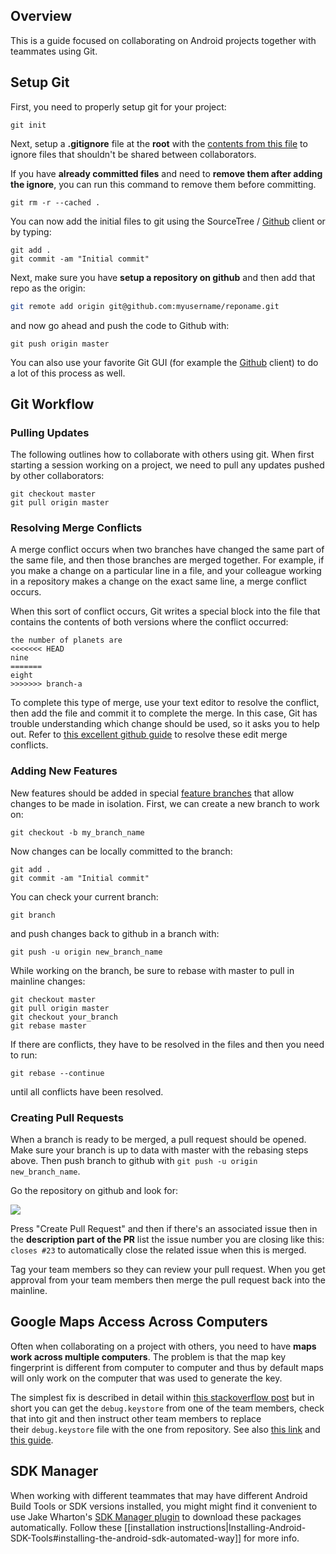 ## Overview

This is a guide focused on collaborating on Android projects together with teammates using Git. 

## Setup Git

First, you need to properly setup git for your project:

```
git init
```

Next, setup a **.gitignore** file at the **root** with the [contents from this file](https://gist.githubusercontent.com/nesquena/5617544/raw/.gitignore) to ignore files that shouldn't be shared between collaborators.

If you have **already committed files** and need to **remove them after adding the ignore**, you can run this command to remove them before committing.

```
git rm -r --cached . 
```

You can now add the initial files to git using the SourceTree / [Github](https://mac.github.com/) client or by typing:

```
git add .
git commit -am "Initial commit"
```

Next, make sure you have **setup a repository on github** and then add that repo as the origin:

```bash
git remote add origin git@github.com:myusername/reponame.git
```

and now go ahead and push the code to Github with:

```
git push origin master
```

You can also use your favorite Git GUI (for example the [Github](https://mac.github.com/) client) to do a lot of this process as well.

## Git Workflow

### Pulling Updates

The following outlines how to collaborate with others using git. When first starting a session working on a project, we need to pull any updates pushed by other collaborators:

```
git checkout master
git pull origin master
```

### Resolving Merge Conflicts

A merge conflict occurs when two branches have changed the same part of the same file, and then those branches are merged together. For example, if you make a change on a particular line in a file, and your colleague working in a repository makes a change on the exact same line, a merge conflict occurs. 

When this sort of conflict occurs, Git writes a special block into the file that contains the contents of both versions where the conflict occurred:

```
the number of planets are
<<<<<<< HEAD
nine
=======
eight
>>>>>>> branch-a
```

To complete this type of merge, use your text editor to resolve the conflict, then add the file and commit it to complete the merge. In this case, Git has trouble understanding which change should be used, so it asks you to help out. Refer to [this excellent github guide](https://help.github.com/articles/resolving-a-merge-conflict-from-the-command-line/) to resolve these edit merge conflicts.

### Adding New Features

New features should be added in special [feature branches](https://git-scm.com/book/en/v1/Git-Branching-What-a-Branch-Is) that allow changes to be made in isolation. First, we can create a new branch to work on:

```
git checkout -b my_branch_name
```

Now changes can be locally committed to the branch:

```
git add .
git commit -am "Initial commit"
```

You can check your current branch:

```
git branch
```

and push changes back to github in a branch with:

```
git push -u origin new_branch_name
```

While working on the branch, be sure to rebase with master to pull in mainline changes:

```
git checkout master
git pull origin master
git checkout your_branch
git rebase master
```

If there are conflicts, they have to be resolved in the files and then you need to run:

```
git rebase --continue
```

until all conflicts have been resolved.

### Creating Pull Requests

When a branch is ready to be merged, a pull request should be opened. Make sure your branch is up to data with master with the rebasing steps above. Then push branch to github with `git push -u origin new_branch_name`.

Go the repository on github and look for:

![](http://i.imgur.com/hae8B6L.jpg)

Press "Create Pull Request" and then if there's an associated issue then in the **description part of the PR** list the issue number you are closing like this: `closes #23` to automatically close the related issue when this is merged.

Tag your team members so they can review your pull request. When you get approval from your team members then merge the pull request back into the mainline.

## Google Maps Access Across Computers

Often when collaborating on a project with others, you need to have **maps work across multiple computers**. The problem is that the map key fingerprint is different from computer to computer and thus by default maps will only work on the computer that was used to generate the key.

The simplest fix is described in detail within [this stackoverflow post](http://stackoverflow.com/a/9653946/313399) but in short you can get the `debug.keystore` from one of the team members, check that into git and then instruct other team members to replace their `debug.keystore` file with the one from repository. See also [this link](http://groups.google.com/group/android-developers/browse_thread/thread/c9051635ab37f252) and [this guide](http://developer.android.com/guide/publishing/app-signing.html#debugmode). 

## SDK Manager

When working with different teammates that may have different Android Build Tools or SDK versions installed, you might might find it convenient to use Jake Wharton's [SDK Manager plugin](https://github.com/JakeWharton/sdk-manager-plugin) to download these packages automatically. Follow these [[installation instructions|Installing-Android-SDK-Tools#installing-the-android-sdk-automated-way]] for more info.  